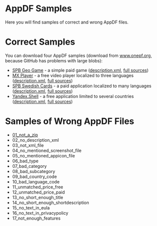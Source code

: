 AppDF Samples
=====

Here you will find samples of correct and wrong AppDF files.

Correct Samples
=====
You can download four AppDF samples (download from www.onepf.org, because GitHub has problems with large blobs):  
* [SPB Geo Game](http://www.onepf.org/appdf/samples/com.softspb.geo_game.appdf) - a simple paid game ([description.xml](https://github.com/onepf/AppDF/blob/master/samples/SPB%20Geo%20Game/appdf/description.xml), [full sources](https://github.com/onepf/AppDF/tree/master/samples/SPB%20Geo%20Game/appdf))
* [MX Player](http://www.onepf.org/appdf/samples/mxplayer.appdf) - a free video player localized to three languages ([description.xml](https://github.com/onepf/AppDF/blob/master/samples/MX%20Player/appdf/description.xml), [full sources](https://github.com/onepf/AppDF/tree/master/samples/MX%20Player/appdf))
* [SPB Swedish Cards](http://www.onepf.org/appdf/samples/spbswedishcards.appdf) - a paid application localized to many languages ([description.xml](https://github.com/onepf/AppDF/blob/master/samples/SPB%20Swedish%20Cards/appdf/description.xml), [full sources](https://github.com/onepf/AppDF/tree/master/samples/SPB%20Swedish%20Cards/appdf))
* [Yandex.Shell](http://www.onepf.org/appdf/samples/yandex.shell.appdf) - a free application limited to several countries ([description.xml](https://github.com/onepf/AppDF/blob/master/samples/Yandex.Shell/appdf/description.xml), [full sources](https://github.com/onepf/AppDF/tree/master/samples/Yandex.Shell/appdf))

Samples of Wrong AppDF Files
=====
* [01_not_a_zip](https://github.com/onepf/AppDF/tree/master/samples/wrong_appdf_files/01_not_a_zip)
* 02_no_description_xml                       
* 03_not_xml_file                      
* 04_no_mentioned_screenshot_file                        
* 05_no_mentioned_appicon_file
* 06_bad_type             
* 07_bad_category
* 08_bad_subcategory
* 09_bad_country_code
* 10_bad_language_code
* 11_unmatched_price_free
* 12_unmatched_price_paid
* 13_no_short_enough_title
* 14_no_short_enough_shortdescription
* 15_no_text_in_eula
* 16_no_text_in_privacypolicy
* 17_not_enough_features
